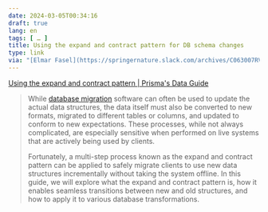 ```yaml
---
date: 2024-03-05T00:34:16
draft: true
lang: en
tags: [ … ]
title: Using the expand and contract pattern for DB schema changes
type: link
via: "[Elmar Fasel](https://springernature.slack.com/archives/C063007RVGQ/p1709593954734759?thread_ts=1707817490.413629&cid=C063007RVGQ)"
---
```


[Using the expand and contract pattern | Prisma's Data Guide](https://www.prisma.io/dataguide/types/relational/expand-and-contract-pattern)

> While [database migration](https://www.prisma.io/dataguide/intro/database-glossary#migration) software can often be used to update the actual data structures, the data itself must also be converted to new formats, migrated to different tables or columns, and updated to conform to new expectations. These processes, while not always complicated, are especially sensitive when performed on live systems that are actively being used by clients.
>
> Fortunately, a multi-step process known as the expand and contract pattern can be applied to safely migrate clients to use new data structures incrementally without taking the system offline. In this guide, we will explore what the expand and contract pattern is, how it enables seamless transitions between new and old structures, and how to apply it to various database transformations.
